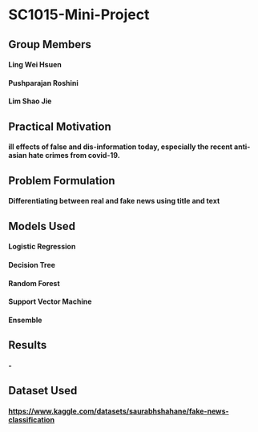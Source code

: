 # SC1015-Mini-Project


## Group Members
#### Ling Wei Hsuen
#### Pushparajan Roshini
#### Lim Shao Jie

## Practical Motivation
#### ill effects of false and dis-information today, especially the recent anti-asian hate crimes from covid-19. 

## Problem Formulation
#### Differentiating between real and fake news using title and text


## Models Used
#### Logistic Regression

#### Decision Tree
#### Random Forest
#### Support Vector Machine
#### Ensemble

## Results
#### - 

## Dataset Used
#### https://www.kaggle.com/datasets/saurabhshahane/fake-news-classification
